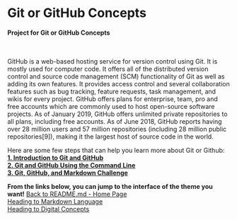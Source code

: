 # Git or GitHub Concepts</br>
<b>Project for Git or GitHub Concepts</b></br>
</br></br>

  GitHub is a web-based hosting service for version control using Git. It is mostly used for computer code. It offers all of the distributed version control and source code management (SCM) functionality of Git as well as adding its own features.
It provides access control and several collaboration features such as bug tracking, feature requests, task management, and wikis for every project.
  GitHub offers plans for enterprise, team, pro and free accounts which are commonly used to host open-source software projects. As of January 2019, GitHub offers unlimited private repositories to all plans, including free accounts.
  As of June 2018, GitHub reports having over 28 million users and 57 million repositories (including 28 million public repositories[9]), making it the largest host of source code in the world.

  Here are some few steps that can help you learn more about Git or Github:
<br><b><a href="https://content.techinnovator.info/mu/sp19/all/git/Introduction%20to%20Git%20and%20GitHub.html" target="_blank">1. Introduction to Git and GitHub</a></b><br>
<b><a href="https://youtu.be/ZdyeVhBn0Yw" target="_blank">2. Git and GitHub Using the Command Line</a></b><br>
<b><a href="Git GitHub and Markdown" target="_blank">3. Git, GitHub, and Markdown Challenge</a></b><br>

<b>From the links below, you can jump to the interface of the theme you want!</b>
[Back to README.md - Home Page](README.md)</br>
[Heading to Markdown Language](MarkdownLanguage.md)</br>
[Heading to Digital Concepts](DigitalConcepts.md)</br></br>

